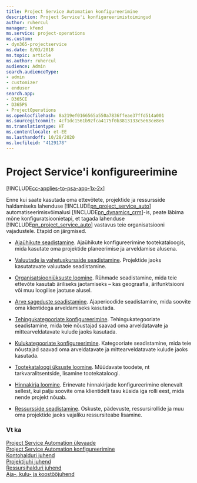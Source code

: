 ```yaml
---
title: Project Service Automation konfigureerimine
description: Project Service'i konfigureerimistoimingud
author: ruhercul
manager: kfend
ms.service: project-operations
ms.custom:
- dyn365-projectservice
ms.date: 8/03/2018
ms.topic: article
ms.author: ruhercul
audience: Admin
search.audienceType:
- admin
- customizer
- enduser
search.app:
- D365CE
- D365PS
- ProjectOperations
ms.openlocfilehash: 8a219ef0166565a550a7836ffeae37ffd514a001
ms.sourcegitcommit: 4cf1dc1561b92fca4175f0b3813133c5e63ce8e6
ms.translationtype: HT
ms.contentlocale: et-EE
ms.lasthandoff: 10/28/2020
ms.locfileid: "4129178"
---
```

# <a name="configure-project-service"></a>Project Service'i konfigureerimine

[!INCLUDE[cc-applies-to-psa-app-1x-2x](../includes/cc-applies-to-psa-app-1x-2x.md)]

Enne kui saate kasutada oma ettevõtete, projektide ja ressursside haldamiseks lahenduse [!INCLUDE[pn_project_service_auto](../includes/pn-project-service-auto.md)] automatiseerimisvõimalusi [!INCLUDE[pn_dynamics_crm](../includes/pn-dynamics-crm.md)]-is, peate läbima mõne konfiguratsioonietapi, et tagada lahenduse [!INCLUDE[pn_project_service_auto](../includes/pn-project-service-auto.md)] vastavus teie organisatsiooni vajadustele. Etapid on järgmised.  
  
-   [Ajaühikute seadistamine](../psa/set-up-time-units.md). Ajaühikute konfigureerimine tootekataloogis, mida kasutate oma projektide planeerimise ja arveldamise alusena.  
  
-   [Valuutade ja vahetuskursside seadistamine](../psa/set-up-currencies-exchange-rates.md). Projektide jaoks kasutatavate valuutade seadistamine.  
  
-   [Organisatsiooniüksuste loomine](../psa/create-organizational-units.md). Rühmade seadistamine, mida teie ettevõte kasutab äriliseks jaotamiseks – kas geograafia, ärifunktsiooni või muu loogilise jaotuse alusel.  
  
-   [Arve sageduste seadistamine](../psa/set-up-invoice-frequencies.md). Ajaperioodide seadistamine, mida soovite oma klientidega arveldamiseks kasutada.  
  
-   [Tehingukategooriate konfigureerimine](../psa/configure-transaction-categories.md). Tehingukategooriate seadistamine, mida teie nõustajad saavad oma arveldatavate ja mittearveldatavate kulude jaoks kasutada.  
  
-   [Kulukategooriate konfigureerimine](../psa/configure-expense-categories.md). Kategooriate seadistamine, mida teie nõustajad saavad oma arveldatavate ja mittearveldatavate kulude jaoks kasutada.  
  
-   [Tootekataloogi üksuste loomine](../psa/create-product-catalog-items.md). Müüdavate toodete, nt tarkvaralitsentside, lisamine tootekataloogi.  
  
-   [Hinnakirja loomine](../psa/create-price-list.md). Erinevate hinnakirjade konfigureerimine olenevalt sellest, kui palju soovite oma klientidelt tasu küsida iga rolli eest, mida nende projekt nõuab.  
  
-   [Ressursside seadistamine](../psa/set-up-resources.md). Oskuste, pädevuste, ressursirollide ja muu oma projektide jaoks vajaliku ressursiteabe lisamine.  
  
### <a name="see-also"></a>Vt ka  
 [Project Service Automation ülevaade](../psa/overview.md)   
 [Project Service Automation konfigureerimine](../psa/configure.md)   
 [Kontohalduri juhend](../psa/account-manager-guide.md)   
 [Projektijuhi juhend](../psa/project-manager-guide.md)   
 [Ressursihalduri juhend](../psa/resource-manager-guide.md)   
 [Aja-, kulu- ja koostööjuhend](../psa/time-expense-collaboration-guide.md)

